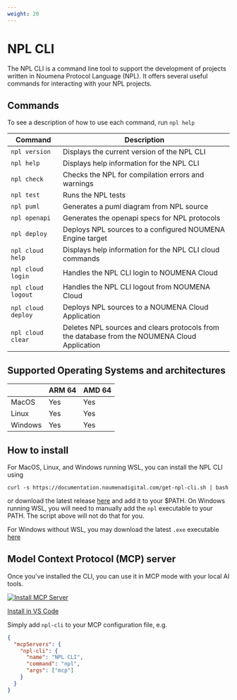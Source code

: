 ```yaml
---
weight: 20
---
```


# NPL CLI

The NPL CLI is a command line tool to support the development of projects written in Noumena Protocol Language (NPL). It
offers several useful commands for interacting with your NPL projects.

## Commands

To see a description of how to use each command, run `npl help`

| Command            | Description                                                                                   |
| ------------------ | --------------------------------------------------------------------------------------------- |
| `npl version`      | Displays the current version of the NPL CLI                                                   |
| `npl help`         | Displays help information for the NPL CLI                                                     |
| `npl check`        | Checks the NPL for compilation errors and warnings                                            |
| `npl test`         | Runs the NPL tests                                                                            |
| `npl puml`         | Generates a puml diagram from NPL source                                                      |
| `npl openapi`      | Generates the openapi specs for NPL protocols                                                 |
| `npl deploy`       | Deploys NPL sources to a configured NOUMENA Engine target                                     |
| `npl cloud help`   | Displays help information for the NPL CLI cloud commands                                      |
| `npl cloud login`  | Handles the NPL CLI login to NOUMENA Сloud                                                    |
| `npl cloud logout` | Handles the NPL CLI logout from NOUMENA Cloud                                                 |
| `npl cloud deploy` | Deploys NPL sources to a NOUMENA Cloud Application                                            |
| `npl cloud clear`  | Deletes NPL sources and clears protocols from the database from the NOUMENA Cloud Application |

## Supported Operating Systems and architectures

|         | ARM 64 | AMD 64 |
| ------- | ------ | ------ |
| MacOS   | Yes    | Yes    |
| Linux   | Yes    | Yes    |
| Windows | Yes    | Yes    |

## How to install

For MacOS, Linux, and Windows running WSL, you can install the NPL CLI using

```shell
curl -s https://documentation.noumenadigital.com/get-npl-cli.sh | bash
```

or download the latest release [here](https://github.com/NoumenaDigital/npl-cli/releases) and add it to your $PATH. On
Windows running WSL, you will need to manually add the `npl` executable to your PATH. The script above will not do that
for you.

For Windows without WSL, you may download the latest `.exe` executable
[here](https://github.com/NoumenaDigital/npl-cli/releases)

## Model Context Protocol (MCP) server

Once you've installed the CLI, you can use it in MCP mode with your local AI tools.

[![Install MCP Server](https://cursor.com/deeplink/mcp-install-dark.svg)](cursor://anysphere.cursor-deeplink/mcp/install?name=npl-cli&config=ewogICAgImNvbW1hbmQiOiAibnBsIiwKICAgICJhcmdzIjogWyJtY3AiXQp9Cg==)

[Install in VS Code](vscode:mcp/install?%7B%22name%22%3A%22NPL%20CLI%22%2C%22command%22%3A%22npl%22%2C%22args%22%3A%5B%22mcp%22%5D%7D)

Simply add `npl-cli` to your MCP configuration file, e.g.

```json
{
  "mcpServers": {
    "npl-cli": {
      "name": "NPL CLI",
      "command": "npl",
      "args": ["mcp"]
    }
  }
}
```
